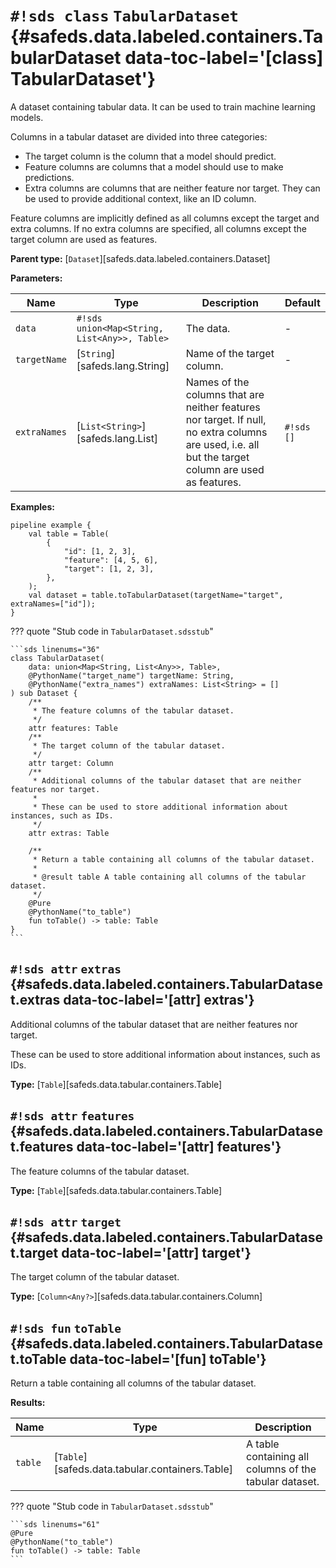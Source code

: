 # `#!sds class` `TabularDataset` {#safeds.data.labeled.containers.TabularDataset data-toc-label='[class] TabularDataset'}

A dataset containing tabular data. It can be used to train machine learning models.

Columns in a tabular dataset are divided into three categories:

- The target column is the column that a model should predict.
- Feature columns are columns that a model should use to make predictions.
- Extra columns are columns that are neither feature nor target. They can be used to provide additional context,
  like an ID column.

Feature columns are implicitly defined as all columns except the target and extra columns. If no extra columns
are specified, all columns except the target column are used as features.

**Parent type:** [`Dataset`][safeds.data.labeled.containers.Dataset]

**Parameters:**

| Name | Type | Description | Default |
|------|------|-------------|---------|
| `data` | `#!sds union<Map<String, List<Any>>, Table>` | The data. | - |
| `targetName` | [`String`][safeds.lang.String] | Name of the target column. | - |
| `extraNames` | [`List<String>`][safeds.lang.List] | Names of the columns that are neither features nor target. If null, no extra columns are used, i.e. all but the target column are used as features. | `#!sds []` |

**Examples:**

```sds
pipeline example {
    val table = Table(
        {
            "id": [1, 2, 3],
            "feature": [4, 5, 6],
            "target": [1, 2, 3],
        },
    );
    val dataset = table.toTabularDataset(targetName="target", extraNames=["id"]);
}
```

??? quote "Stub code in `TabularDataset.sdsstub`"

    ```sds linenums="36"
    class TabularDataset(
        data: union<Map<String, List<Any>>, Table>,
        @PythonName("target_name") targetName: String,
        @PythonName("extra_names") extraNames: List<String> = []
    ) sub Dataset {
        /**
         * The feature columns of the tabular dataset.
         */
        attr features: Table
        /**
         * The target column of the tabular dataset.
         */
        attr target: Column
        /**
         * Additional columns of the tabular dataset that are neither features nor target.
         *
         * These can be used to store additional information about instances, such as IDs.
         */
        attr extras: Table

        /**
         * Return a table containing all columns of the tabular dataset.
         *
         * @result table A table containing all columns of the tabular dataset.
         */
        @Pure
        @PythonName("to_table")
        fun toTable() -> table: Table
    }
    ```

## `#!sds attr` `extras` {#safeds.data.labeled.containers.TabularDataset.extras data-toc-label='[attr] extras'}

Additional columns of the tabular dataset that are neither features nor target.

These can be used to store additional information about instances, such as IDs.

**Type:** [`Table`][safeds.data.tabular.containers.Table]

## `#!sds attr` `features` {#safeds.data.labeled.containers.TabularDataset.features data-toc-label='[attr] features'}

The feature columns of the tabular dataset.

**Type:** [`Table`][safeds.data.tabular.containers.Table]

## `#!sds attr` `target` {#safeds.data.labeled.containers.TabularDataset.target data-toc-label='[attr] target'}

The target column of the tabular dataset.

**Type:** [`Column<Any?>`][safeds.data.tabular.containers.Column]

## `#!sds fun` `toTable` {#safeds.data.labeled.containers.TabularDataset.toTable data-toc-label='[fun] toTable'}

Return a table containing all columns of the tabular dataset.

**Results:**

| Name | Type | Description |
|------|------|-------------|
| `table` | [`Table`][safeds.data.tabular.containers.Table] | A table containing all columns of the tabular dataset. |

??? quote "Stub code in `TabularDataset.sdsstub`"

    ```sds linenums="61"
    @Pure
    @PythonName("to_table")
    fun toTable() -> table: Table
    ```
